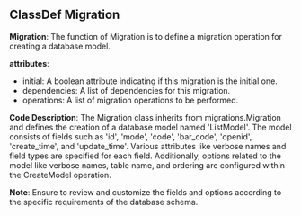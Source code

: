 ## ClassDef Migration
**Migration**: The function of Migration is to define a migration operation for creating a database model.

**attributes**: 
- initial: A boolean attribute indicating if this migration is the initial one.
- dependencies: A list of dependencies for this migration.
- operations: A list of migration operations to be performed.

**Code Description**:
The Migration class inherits from migrations.Migration and defines the creation of a database model named 'ListModel'. The model consists of fields such as 'id', 'mode', 'code', 'bar_code', 'openid', 'create_time', and 'update_time'. Various attributes like verbose names and field types are specified for each field. Additionally, options related to the model like verbose names, table name, and ordering are configured within the CreateModel operation.

**Note**: Ensure to review and customize the fields and options according to the specific requirements of the database schema.
